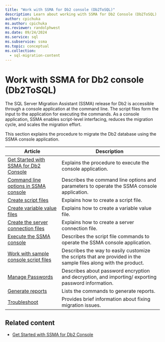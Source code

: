 ```yaml
---
title: "Work with SSMA for Db2 console (Db2ToSQL)"
description: Learn about working with SSMA for Db2 Console (Db2ToSQL)
author: cpichuka
ms.author: cpichuka
ms.reviewer: randolphwest
ms.date: 09/24/2024
ms.service: sql
ms.subservice: ssma
ms.topic: conceptual
ms.collection:
  - sql-migration-content
---
```

# Work with SSMA for Db2 console (Db2ToSQL)

The SQL Server Migration Assistant (SSMA) release for Db2 is accessible through a console application at the command line. The script files form the input to the application for executing the commands. As a console application, SSMA enables script-level interfacing, reduces the migration cycle, and scales the migration effort.

This section explains the procedure to migrate the Db2 database using the SSMA console application.

| Article | Description |
| --- | --- |
| [Get Started with SSMA for Db2 Console](getting-started-with-ssma-for-db2-console-db2tosql.md) | Explains the procedure to execute the console application. |
| [Command line options in SSMA console](command-line-options-in-ssma-console-db2tosql.md) | Describes the command line options and parameters to operate the SSMA console application. |
| [Create script files](creating-script-files-db2tosql.md) | Explains how to create a script file. |
| [Create variable value files](creating-variable-value-files-db2tosql.md) | Explains how to create a variable value file. |
| [Create the server connection files](creating-the-server-connection-files-db2tosql.md) | Explains how to create a server connection file. |
| [Execute the SSMA console](executing-the-ssma-console-db2tosql.md) | Describes the script file commands to operate the SSMA console application. |
| [Work with sample console script files](working-with-the-sample-console-script-files-db2tosql.md) | Describes the way to easily customize the scripts that are provided in the sample files along with the product. |
| [Manage Passwords](managing-passwords-db2tosql.md) | Describes about password encryption and decryption, and importing/ exporting password information. |
| [Generate reports](generating-reports-db2tosql.md) | Lists the commands to generate reports. |
| [Troubleshoot](troubleshooting-db2tosql.md) | Provides brief information about fixing migration issues. |

## Related content

- [Get Started with SSMA for Db2 Console](getting-started-with-ssma-for-db2-console-db2tosql.md)
